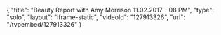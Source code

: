 {
    "title": "Beauty Report with Amy Morrison 11.02.2017 - 08 PM",
    "type": "solo",
    "layout": "iframe-static",
    "videoId": "127913326",
    "url": "\/tvpembed\/127913326"
}